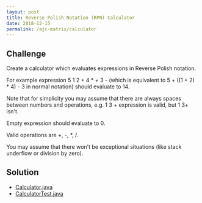 ```yaml
---
layout: post
title: Reverse Polish Notation (RPN) Calculator
date: 2018-12-15
permalink: /ajc-matrix/calculator
---
```


## Challenge

Create a calculator which evaluates expressions in Reverse Polish notation.

For example expression 5 1 2 + 4 * + 3 - (which is equivalent to 5 + ((1 + 2) * 4) - 3 in normal notation) should evaluate to 14.

Note that for simplicity you may assume that there are always spaces between numbers and operations, e.g. 1 3 + expression is valid, but 1 3+ isn't.

Empty expression should evaluate to 0.

Valid operations are +, -, *, /.

You may assume that there won't be exceptional situations (like stack underflow or division by zero).

## Solution

* [Calculator.java](https://github.com/amaljoyc/ajc-matrix/blob/master/src/main/java/amaljoyc/matrix/calculator/Calculator.java)
* [CalculatorTest.java](https://github.com/amaljoyc/ajc-matrix/blob/master/src/test/java/amaljoyc/matrix/calculator/CalculatorTest.java)
